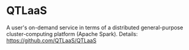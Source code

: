 # QTLaaS
A user's on-demand service in terms of a distributed general-purpose cluster-computing platform (Apache Spark).
Details: https://github.com/QTLaaS/QTLaaS
